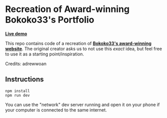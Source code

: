 # Recreation of Award-winning Bokoko33's Portfolio

**[Live demo](https://optimalblock489.me/)**

This repo contains code of a recreation of **[Bokoko33's award-winning website](https://bokoko33.me/)**. The original creator asks us to not use this _exact_ idea,
but feel free to use it as a starting point/inspiration.

Credits: adrewwoan

## Instructions

```
npm install
npm run dev
```

You can use the "network" dev server running and open it on your phone if your computer is connected to the same internet.

